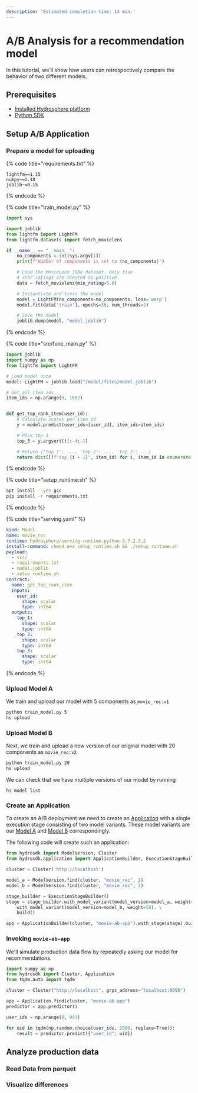 ```yaml
---
description: 'Estimated completion time: 14 min.'
---
```


# A/B Analysis for a recommendation model

In this tutorial, we'll show how users can retrospectively compare the behavior of two different models.

## Prerequisites

* [Installed Hydrosphere platform](../installation/)
* [Python SDK](../installation/sdk.md#installation)

## Setup A/B Application

### Prepare a model for uploading

{% code title="requirements.txt" %}
```text
lightfm==1.15
numpy~=1.18
joblib~=0.15
```
{% endcode %}

{% code title="train\_model.py" %}
```python
import sys

import joblib
from lightfm import LightFM
from lightfm.datasets import fetch_movielens

if __name__ == "__main__":
    no_components = int(sys.argv[1])
    print(f"Number of components is set to {no_components}")

    # Load the MovieLens 100k dataset. Only five
    # star ratings are treated as positive.
    data = fetch_movielens(min_rating=5.0)

    # Instantiate and train the model
    model = LightFM(no_components=no_components, loss='warp')
    model.fit(data['train'], epochs=30, num_threads=2)

    # Save the model
    joblib.dump(model, "model.joblib")
```
{% endcode %}

{% code title="src/func\_main.py" %}
```python
import joblib
import numpy as np
from lightfm import LightFM

# Load model once
model: LightFM = joblib.load("/model/files/model.joblib")

# Get all item ids
item_ids = np.arange(0, 1682)


def get_top_rank_item(user_id):
    # Calculate scores per item id
    y = model.predict(user_ids=[user_id], item_ids=item_ids)

    # Pick top 3
    top_3 = y.argsort()[:-4:-1]

    # Return {'top_1': ..., 'top_2': ..., 'top_3': ...}
    return dict([(f"top_{i + 1}", item_id) for i, item_id in enumerate(top_3)])
```
{% endcode %}



{% code title="setup\_runtime.sh" %}
```bash
apt install --yes gcc
pip install -r requirements.txt
```
{% endcode %}

{% code title="serving.yaml" %}
```yaml
kind: Model
name: movie_rec
runtime: hydrosphere/serving-runtime-python-3.7:2.3.2
install-command: chmod a+x setup_runtime.sh && ./setup_runtime.sh
payload:
  - src/
  - requirements.txt
  - model.joblib
  - setup_runtime.sh
contract:
  name: get_top_rank_item
  inputs:
    user_id:
      shape: scalar
      type: int64
  outputs:
    top_1:
      shape: scalar
      type: int64
    top_2:
      shape: scalar
      type: int64
    top_3:
      shape: scalar
      type: int64
```
{% endcode %}

### Upload Model A

We train and upload our model with 5 components as `movie_rec:v1`

```bash
python train_model.py 5
hs upload
```

### Upload Model B

Next, we train and upload a new version of our original model with 20 components as `movie_rec:v2`

```bash
python train_model.py 20
hs upload
```

We can check that we have multiple versions of our model by running

```text
hs model list
```

### Create an Application

To create an A/B deployment we need to create an [Application](../overview/concepts.md#applications) with a single execution stage consisting of two model variants. These model variants are our  [Model A](a-b-analysis-for-a-recommendation-model.md#upload-model-a) and [Model B](a-b-analysis-for-a-recommendation-model.md#upload-model-b) correspondingly.

The following code will create such an application:

```python
from hydrosdk import ModelVersion, Cluster
from hydrosdk.application import ApplicationBuilder, ExecutionStageBuilder

cluster = Cluster('http://localhost')

model_a = ModelVersion.find(cluster, "movie_rec", 1)
model_b = ModelVersion.find(cluster, "movie_rec", 2)

stage_builder = ExecutionStageBuilder()
stage = stage_builder.with_model_variant(model_version=model_a, weight=50). \
    with_model_variant(model_version=model_b, weight=50). \
    build()

app = ApplicationBuilder(cluster, "movie-ab-app").with_stage(stage).build()
```

### Invoking `movie-ab-app` 

We'll simulate production data flow by repeatedly asking our model for recommendations.

```python
import numpy as np
from hydrosdk import Cluster, Application
from tqdm.auto import tqdm

cluster = Cluster("http://localhost", grpc_address="localhost:9090")

app = Application.find(cluster, "movie-ab-app")
predictor = app.predictor()

user_ids = np.arange(0, 943)

for uid in tqdm(np.random.choice(user_ids, 2000, replace=True)):
    result = predictor.predict({"user_id": uid})
```

## Analyze production data

### Read Data from parquet

### Visualize differences

